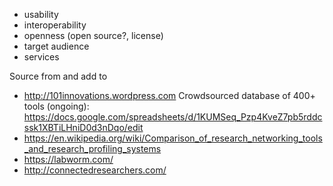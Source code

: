 - usability
- interoperability
- openness (open source?, license)
- target audience
- services


Source from and add to

- http://101innovations.wordpress.com
Crowdsourced database of 400+ tools (ongoing): https://docs.google.com/spreadsheets/d/1KUMSeq_Pzp4KveZ7pb5rddcssk1XBTiLHniD0d3nDqo/edit
- https://en.wikipedia.org/wiki/Comparison_of_research_networking_tools_and_research_profiling_systems
- https://labworm.com/
- http://connectedresearchers.com/
